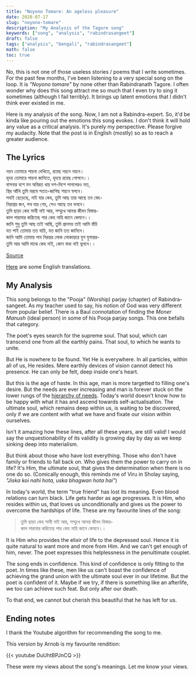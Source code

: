 ```yaml
---
title: "Noyono Tomare: An ageless pleasure"
date: 2020-07-17
slug: "noyono-tomare"
description: "My Analysis of the Tagore song"
keywords: ["song", "analysis", "rabindrasangeet"]
draft: false
tags: ["analysis", "bengali", "rabindrasangeet"]
math: false
toc: true
---
```


No, this is not one of those useless stories / poems that I write sometimes.
For the past few months, I've been listening to a very special song on the loop.
It is *"Noyono tomare"* by none other than Rabindranath Tagore.
I often wonder why does this song attract me so much
that I even try to sing it sometimes (although I fail terribly).
It brings up latent emotions that I didn't think ever existed in me.

Here is my analysis of the song. Now, I am not a Rabindra-expert.
So, it'd be kinda like pouring out the
emotions this song evokes. I don't think it will hold any value as
a critical analysis. It's purely my perspective.
Please forgive my audacity. Note that the post is in English (mostly) so as to reach a greater audience.


## The Lyrics

নয়ন তোমারে পায়না দেখিতে, রয়েছ নয়নে নয়নে।<br>
হৃদয় তোমারে পায়না জানিতে, হৃদয়ে রয়েছ গোপনে।।<br>
বাসনার বশে মন অবিরত ধায় দশ-দিশে পাগলেরও মত,<br>
স্থির আঁখি তুমি মরমে সতত-জাগিছ শয়নে স্বপনে।<br>
সবাই ছেড়েছে, নাই যার কেহ, তুমি আছ তার আছে তব স্নেহ-<br>
নিরাশ্রয় জন, পথ যার গেহ, সেও আছে তব ভবনে।<br>
তুমি ছাড়া কেহ সাথী নাই আর, সম্মুখে আনন্ত জীবন বিস্তার-<br>
কাল পারাবার করিতেছ পার কেহ নাহি জানে কেমনে।।<br>
জানি শুধু তুমি আছ তাই আছি, তুমি প্রানময় তাই আমি বাঁচি<br> 
যত পাই তোমায় তত যাচি, যত জানি তত জানিনে।<br>
জানি আমি তোমায় পাব নিরন্তর লোক লোকান্তরে যুগ যুগান্তর-<br>
তুমি আর আমি মাঝে কেহ নাই, কোন বাধা নাই ভুবনে।।<br>

[Source](http://www.geetabitan.com/lyrics/N/nayan-tomare-paay-na-1-lyric.html)

[Here](http://www.geetabitan.com/lyrics/rs-n/nayan-tomare-paay-na-1-english-translation.html) are some English translations.

## My Analysis

This song belongs to the "Pooja" (Worship) parjay (chapter) of Rabindra-sangeet.
As my teacher used to say, his notion of God was very different
from popular belief.
There is a Baul connotation of finding the *Moner Manush* (ideal person)
in some of his Pooja parjay songs.
This one befalls that category.

The poet's eyes search for the supreme soul.
That soul, which can transcend one from all the earthly pains.
That soul, to which he wants to unite.

But He is nowhere to be found.
Yet He is everywhere.
In all particles, within all of us, He resides.
Mere earthly devices of vision cannot detect his presence.
He can only be felt, deep inside one's heart.

But this is the age of haste.
In this age, man is more targetted to filling one's desire.
But the needs are ever increasing and man is forever stuck
on the lower rungs of the [hierarchy of needs](https://www.simplypsychology.org/maslow.html).
Today's world doesn't know how to be happy with what it has
and ascend towards self-actualisation.
The ultimate soul, which remains deep within us,
is waiting to be discovered, only if we are content with what we have
and fixate our vision within ourselves.

Isn't it amazing how these lines, after all these years, are still valid!
I would say the unquestionability of its validity is growing day by day
as we keep sinking deep into materialism.

But think about those who have lost everything.
Those who don't have family or friends to fall back on.
Who gives them the power to carry on in life?
It's Him, the ultimate soul, that gives the determination
when there is no one do so. 
(Comically enough, this reminds me of Viru in Sholay saying,
*"Jiska koi nahi hota, uska bhagwan hota hai"*)

In today's world, the term "true friend" has lost its meaning.
Even blood relations can turn black.
Life gets harder as age progresses.
It is Him, who resides within us,
that loves us unconditionally
and gives us the power to overcome the hardships of life.
These are my favourite lines of the song:

>   তুমি ছাড়া কেহ সাথী নাই আর, সম্মুখে আনন্ত জীবন বিস্তার-<br>
    কাল পারাবার করিতেছ পার কেহ নাহি জানে কেমনে।।

It is Him who provides the elixir of life to the depressed soul.
Hence it is quite natural to want more and more from Him.
And we can't get enough of him, never.
The poet expresses this helplessness in the penultimate couplet.

The song ends in confidence.
This kind of confidence is only fitting to the poet.
In times like these, men like us
can't boast the confidence of achieving the grand union
with the ultimate soul ever in our lifetime.
But the poet is confident of it.
Maybe if we try, if there is something like an afterlife,
we too can achieve such feat. But only after our death.

To that end, we cannot but cherish this beautiful that
he has left for us.

## Ending notes

I thank the Youtube algorithm for recommending the song to me.

This version by Arnob is my favourite rendition:

{{< youtube DuUhtBPJnCQ >}}

These were my views about the song's meanings.
Let me know your views.
